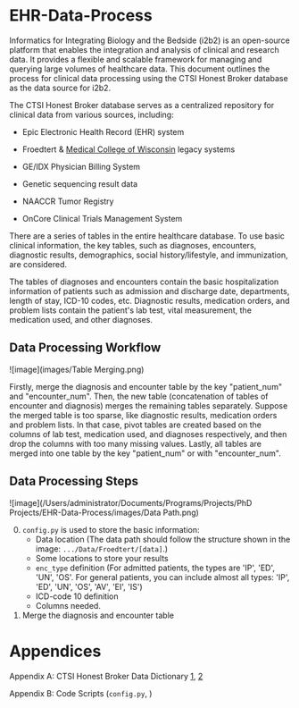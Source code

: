 # EHR-Data-Process

Informatics for Integrating Biology and the Bedside (i2b2) is an open-source platform that enables the integration and analysis of clinical and research data. It provides a flexible and scalable framework for managing and querying large volumes of healthcare data. This document outlines the process for clinical data processing using the CTSI Honest Broker database as the data source for i2b2.

The CTSI Honest Broker database serves as a centralized repository for clinical data from various sources, including:

- Epic Electronic Health Record (EHR) system

- Froedtert & [Medical College of Wisconsin]((https://www.mcw.edu/)) legacy systems

- GE/IDX Physician Billing System

- Genetic sequencing result data

- NAACCR Tumor Registry

- OnCore Clinical Trials Management System

  

There are a series of tables in the entire healthcare database. To use basic clinical information, the key tables, such as diagnoses, encounters, diagnostic results, demographics, social history/lifestyle, and immunization, are considered.

The tables of diagnoses and encounters contain the basic hospitalization information of patients such as admission and discharge date, departments, length of stay, ICD-10 codes, etc. Diagnostic results, medication orders, and problem lists contain the patient's lab test, vital measurement, the medication used, and other diagnoses.

## Data Processing Workflow
![image](images/Table Merging.png)

Firstly, merge the diagnosis and encounter table by the key "patient_num" and "encounter_num". Then, the new table (concatenation of tables of encounter and diagnosis) merges the remaining tables separately. Suppose the merged table is too sparse, like diagnostic results, medication orders and problem lists. In that case, pivot tables are created based on the columns of lab test, medication used, and diagnoses respectively, and then drop the columns with too many missing values. Lastly, all tables are merged into one table by the key "patient_num" or with "encounter_num".

## Data Processing Steps

![image](/Users/administrator/Documents/Programs/Projects/PhD Projects/EHR-Data-Process/images/Data Path.png)



0. `config.py` is used to store the basic information:
   - Data location (The data path should follow the structure shown in the image: `.../Data/Froedtert/[data]`.)
   - Some locations to store your results
   - `enc_type` definition (For admitted patients, the types are 'IP', 'ED', 'UN', 'OS'. For general patients, you can include almost all types: 'IP', 'ED', 'UN', 'OS', 'AV', 'EI', 'IS')
   - ICD-code 10 definition
   - Columns needed.
1. Merge the diagnosis and encounter table







# Appendices

Appendix A: CTSI Honest Broker Data Dictionary [1](https://ctsi.mcw.edu/ctri/resources/bmi-links/), [2](https://ctsi.mcw.edu/images/sites/37/CTSI-Honest-Broker-Data-Dictionary.pdf)

Appendix B: Code Scripts (`config.py`, )
